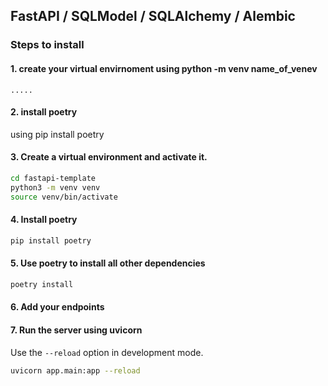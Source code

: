 ## FastAPI / SQLModel / SQLAlchemy / Alembic

### Steps to install

#### 1. create your virtual envirnoment using python -m venv name_of_venev
```
.....
```


#### 2. install poetry
using pip install poetry 


#### 3. Create a virtual environment and activate it.
```bash
cd fastapi-template
python3 -m venv venv
source venv/bin/activate
```

#### 4. Install poetry
```bash
pip install poetry
```

#### 5. Use poetry to install all other dependencies
```bash
poetry install
```

#### 6. Add your endpoints



#### 7. Run the server using uvicorn
Use the `--reload` option in development mode.
```bash
uvicorn app.main:app --reload
```

